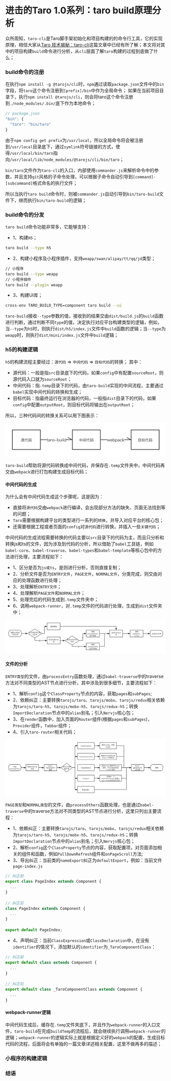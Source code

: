 # 进击的Taro 1.0系列：taro build原理分析

众所周知，`taro-cli`是Taro脚手架初始化和项目构建的的命令行工具，它的实现原理，相信大家从[Taro 技术揭秘：taro-cli](https://juejin.im/post/5b3ce041e51d45194832aaf6)这篇文章中已经有所了解；本文将对其中的项目构建`build`命令进行分析，从`cli`层面了解`taro`构建的过程到底做了什么；

### build命令的注册

在执行`npm install -g @tarojs/cli`时，`npm`通过读取`package.json`文件中的`bin`字段，将`taro`这个命令注册到`[prefix]/bin`中作为全局命令； 
如果在当前项目目录下，执行`npm install @tarojs/cli`，则会将taro这个命令注册到`./node_modules/.bin/`底下作为本地命令；

```js
// package.json
"bin": {
  "taro": "bin/taro"
}
```

由于`npm config get prefix`为`/usr/local`，所以全局命令将会被注册到`/usr/local`目录底下，通过`symlink`符号链接的方式，使得`/usr/local/bin/taro`指向`/usr/local/lib/node_modules/@tarojs/cli/bin/taro`； 

`bin/taro`文件作为`taro-cli`的入口，内部使用`commander.js`来解析命令中的参数，并且支持`git`风格的子命令处理，可以根据子命令自动引导到`[command]-[subcommand]`格式命名的执行文件； 

所以当执行`taro build`命令时，则被`commander.js`自动引导到`bin/taro-build`文件下，继而执行`bin/taro-build`的逻辑； 

### build命令的分发

`taro build`命令功能非常多，它能够支持：

- 1、构建`H5`；
```sh
taro build --type h5
```
- 2、构建小程序及小程序插件，支持`weapp/swan/alipay/tt/qq/jd`类型；
```sh
// 小程序
taro build --type weapp
// 小程序插件
taro build --plugin weapp
```
- 3、构建UI库；
```sh
cross-env TARO_BUILD_TYPE=component taro build --ui
```

`taro-build`接收`--type`参数的值，接收到的结果交由`dist/build.js`的`build`函数进行判断，通过判断不同`type`的值，决定执行对应平台构建类型的逻辑，例如，当`--type`为`h5`时，则执行`dist/h5/index.js`文件中`build`函数的逻辑；当`--type`为`weapp`时，则执行`dist/mini/index.js`文件中`build`逻辑；

### h5的构建逻辑

`h5`的构建流程主要经过：`源代码` => `中间代码` => `目标代码`的转换； 其中：

- 源代码：一般是指`src`目录底下的代码，如果`config`中有配置`sourceRoot`，则源代码入口就为`sourceRoot`；
- 中间代码：指`.temp`目录下的代码，由`taro-build`实现的中间流程，主要通过`babel`实现中间代码的转换和生成；
- 目标代码：指最终运行在浏览器的代码，一般指`dist`目录下的代码，如果`config`中配置`outputRoot`，则目标代码将输出在`outputRoot`；

所以，三种代码间的转换关系可以用下图表示：

![](./images/taro-build-workflow.png)

`taro-build`帮助将源代码转换成中间代码，并保存在`.temp`文件夹中，中间代码再交由`webpack`进行打包构建生成目标代码；

#### 中间代码的生成

为什么会有中间代码生成这个步骤呢，这是因为：
- 直接将`源代码`交由`webpack`进行编译，会出现部分方法的缺失、页面无法找到等的问题；
- `Taro`需要根据构建平台的类型进行一系列的`转换`，并导入对应平台的核心包；
- 还需要根据工程或者页面的`config`对`源代码`进行转换，并插入一些`关键代码`；

中间代码的生成流程需要转换的代码主要以`src`目录下的代码为主，而且只分析和转换js和ts的文件，因为涉及到代码的分析，所以借助了`babel`工具链，例如`babel-core`、`babel-traverse`、`babel-types`和`babel-template`等核心包中的方法进行处理，主要流程如下：

- 1、区分是否为`js或ts`，是则进行分析，否则直接复制；
- 2、分析文件是否为`ENTRY文件`，`PAGE文件`，`NORMAL文件`，分类完成，则交由对应的处理函数进行处理；
- 3、处理解析`ENTRY文件`；
- 4、处理解析`PAGE文件`和`NORMAL文件`；
- 5、处理完后的代码生成到`.temp`文件夹中；
- 6、调用`webpack-runner`，对`.temp`文件的代码进行处理，生成到`dist`文件夹中；

![](./images/taro-build-h5.png)

#### 文件的分析

`ENTRY类型`的文件，由`processEntry`函数处理，通过`babel-traverse`中的traverse方法对不同类型的AST节点进行分析，其中涉及到很多细节，主要流程如下：

- 1、解析`config`这个`ClassProperty`节点的内容，获取`pages`和`subPages`;
- 2、依赖纠正：主要转换`tarojs/taro`、`tarojs/mobx`、`tarojs/redux`相关依赖为`tarojs/taro-h5`、`tarojs/mobx-h5`、`tarojs/redux-h5`；转换`ImportDeclaration`节点中的`alias`别名；引入`Nervjs`核心包；
- 3、在`render`函数中，加入页面的`Router`组件(根据`pages`和`subPages`)，`Provider`组件，`Tabbar`组件；
- 4、引入`taro-router`相关代码；

![](./images/taro-build-h5-entry.png)

`PAGE类型`和`NORMAL类型`的文件，由`processOthers`函数处理，也是通过`babel-traverse`中的traverse方法对不同类型的AST节点进行分析，这里只列出主要流程：

- 1、依赖纠正：主要转换`tarojs/taro`、`tarojs/mobx`、`tarojs/redux`相关依赖为`tarojs/taro-h5`、`tarojs/mobx-h5`、`tarojs/redux-h5`；转换`ImportDeclaration`节点中的`alias`别名；引入`Nervjs`核心包；
- 2、解析`config`这个`ClassProperty`节点的内容，获取配置项，对页面添加相关的组件和函数，例如`PullDownRefresh`组件和`onPageScroll`方法;
- 3、导出纠正：当前类的`nameExport`纠正为`defaultExport`，例如：当前文件`page-index.js`

```js
// 纠正前
export class PageIndex extends Component {
  ...
}

// 纠正后
class PageIndex extends Component {
  ...
}

export default PageIndex;
```

- 4、声明纠正：当前`ClassExpression`或`ClassDeclaration`中，在没有`identifier`的情况下，添加默认的`identifier`为`_TaroComponentClass`：

```js
// 纠正前
export default class extends Component {
  ...
}

// 纠正后
export default class _TaroComponentClass extends Component {
  ...
}
```

#### webpack-runner逻辑

中间代码生成后，缓存在`.temp`文件夹底下，并且作为`webpack-runner`的入口文件，`taro-build`在完成`buildTemp`的流程后，就会继续执行调用`webpack-runner`的逻辑；`webpack-runner`的逻辑实际上就是根据定义好的`webpack`的配置，生成目标代码的流程，后面将会有单独的一篇文章详述相关配置，这里不做再多的描述；

### 小程序的构建逻辑

#### 

### 结语